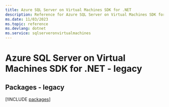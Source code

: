 ```yaml
---
title: Azure SQL Server on Virtual Machines SDK for .NET
description: Reference for Azure SQL Server on Virtual Machines SDK for .NET
ms.date: 11/03/2023
ms.topic: reference
ms.devlang: dotnet
ms.service: sqlserveronvirtualmachines
---
```

# Azure SQL Server on Virtual Machines SDK for .NET - legacy
## Packages - legacy
[!INCLUDE [packages](sql-server-on-virtual-machines-index.md)]